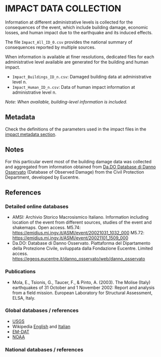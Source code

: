 # IMPACT DATA COLLECTION


Information at different administrative levels is collected for the consequences of the event, 
which include building damage, economic losses, and human impact due to the earthquake and its induced effects.

The file `Impact_All_ID_0.csv` provides the national summary of consequences reported by multiple sources.

When information is available at finer resolutions, dedicated files for each administrative level
available are generated for the building and human impact.

- `Impact_Buildings_ID_n.csv`: Damaged building data at administrative level n.
- `Impact_Human_ID_n.csv`: Data of human impact information at administrative level n.

_Note: When available, building-level information is included._


## Metadata

Check the definitions of the parameters used in the impact files in the [impact metadata section](https://gitlab.openquake.org/risk/ecd/-/blob/main/metadata.md#impact-data).


## Notes

For this particular event most of the building damage data was collected and aggregated from information obtained from [Da.DO Database di Danno Osservato](https://egeos.eucentre.it/danno_osservato/web/danno_osservato#:~:text=Essa%20%C3%A8%20stata%20concepita%20per,crisi%20sismiche%20di%20rilevanza%20nazionale.) (Database of Observed Damage) from the Civil Protection Department, developed by Eucentre.

## References

### Detailed online databases
- AMSI: Archivio Storico Macrosismico Italiano. Information including location of the event from different sources, studies of the event and shakemaps. Open access. 
M5.74: https://emidius.mi.ingv.it/ASMI/event/20021031_1032_000
M5.72: https://emidius.mi.ingv.it/ASMI/event/20021101_1509_000
- Da.DO: Database di Danno Osservato. Piattaforma del Dipartamento della Protezione Civile, sviluppata dalla Fondazione Eucentre. Limited access. https://egeos.eucentre.it/danno_osservato/web/danno_osservato

### Publications
- Mola, E., Tsionis, G., Taucer, F., & Pinto, A. (2003). The Molise (Italy) earthquakes of 31 October and 1 November 2002: Report and analysis from a field mission. European Laboratory for Structural Assessment, ELSA, Italy.

### Global databases / references
- [USGS](https://earthquake.usgs.gov/earthquakes/eventpage/usp000bfqg/executive) 
- Wikipedia [English](https://en.wikipedia.org/wiki/2002_Molise_earthquakes) and [Italian](https://it.wikipedia.org/wiki/Terremoto_del_Molise_del_2002)
- [EM-DAT](https://public.emdat.be)
- [NOAA](https://www.ngdc.noaa.gov/hazel/view/hazards/earthquake/event-more-info/5648)


### National databases / references